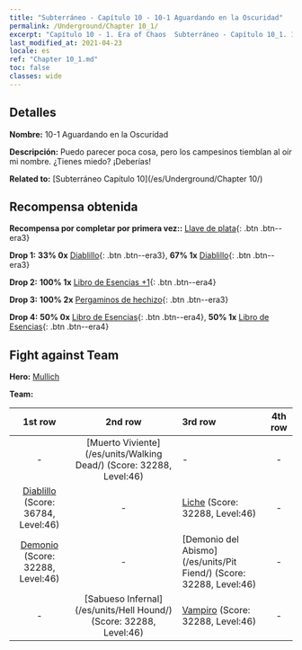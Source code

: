 ```yaml
---
title: "Subterráneo - Capítulo 10 - 10-1 Aguardando en la Oscuridad"
permalink: /Underground/Chapter 10_1/
excerpt: "Capítulo 10 - 1. Era of Chaos  Subterráneo - Capítulo 10_1. 10-1 Aguardando en la Oscuridad"
last_modified_at: 2021-04-23
locale: es
ref: "Chapter 10_1.md"
toc: false
classes: wide
---
```


## Detalles

 **Nombre:** 10-1 Aguardando en la Oscuridad

 **Descripción:** Puedo parecer poca cosa, pero los campesinos tiemblan al oír mi nombre. ¿Tienes miedo? ¡Deberías!

 **Related to:** [Subterráneo Capítulo 10](/es/Underground/Chapter 10/)

## Recompensa obtenida

 **Recompensa por completar por primera vez::** [Llave de plata](/ItemsES/con_693/){: .btn .btn--era3}

 **Drop 1:** **33% 0x** [Diablillo](/ItemsES/unt_226/){: .btn .btn--era3}, **67% 1x** [Diablillo](/ItemsES/unt_226/){: .btn .btn--era3}

 **Drop 2:** **100% 1x** [Libro de Esencias +1](/ItemsES/mat_46/){: .btn .btn--era4}

 **Drop 3:** **100% 2x** [Pergaminos de hechizo](/ItemsES/con_694/){: .btn .btn--era3}

 **Drop 4:** **50% 0x** [Libro de Esencias](/ItemsES/mat_39/){: .btn .btn--era4}, **50% 1x** [Libro de Esencias](/ItemsES/mat_39/){: .btn .btn--era4}


## Fight against Team
 **Hero:** [Mullich](/es/heroes/Mullich/)

 **Team:**


  | 1st row | 2nd row | 3rd row | 4th row |
  |:----:|:----:|:----|:----:|
  | - | [Muerto Viviente](/es/units/Walking Dead/) (Score: 32288, Level:46)  | - | - |
  | [Diablillo](/es/units/Imp/) (Score: 36784, Level:46)  | - | [Liche](/es/units/Lich/) (Score: 32288, Level:46)  | - |
  | [Demonio](/es/units/Demon/) (Score: 32288, Level:46)  | - | [Demonio del Abismo](/es/units/Pit Fiend/) (Score: 32288, Level:46)  | - |
  | - | [Sabueso Infernal](/es/units/Hell Hound/) (Score: 32288, Level:46)  | [Vampiro](/es/units/Vampire/) (Score: 32288, Level:46)  | - |


